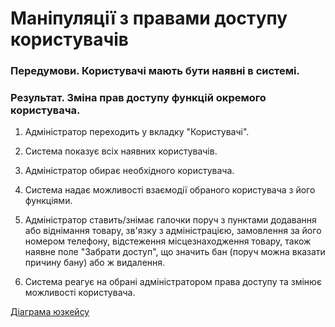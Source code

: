 # Маніпуляції з правами доступу користувачів

### Передумови. Користувачі мають бути наявні в системі.

### Результат. Зміна прав доступу функцій окремого користувача.

1. Адміністратор переходить у вкладку "Користувачі".

2. Система показує всіх наявних користувачів.

3. Адміністратор обирає необхідного користувача.

4. Система надає можливості взаємодії обраного користувача з його функціями.

5. Адміністратор ставить/знімає галочки поруч з пунктами додавання або віднімання товару, зв'язку з адміністрацією, замовлення за його номером телефону, відстеження місцезнаходження товару, також наявне поле "Забрати доступ", що значить бан (поруч можна вказати причину бану) або ж видалення.

6. Система реагує на обрані адміністратором права доступу та змінює можливості користувача.

[Діаграма юзкейсу](https://github.com/KPI-IP94-Database/Team2/tree/master/Doc/UMLdiagrams/scenarios/user/Diagrams/UC2-UserAccess.md)
